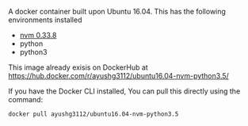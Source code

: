 A docker container built upon Ubuntu 16.04. This has the following environments installed

- [nvm 0.33.8](https://github.com/creationix/nvm)
- python
- python3

This image already exisis on DockerHub at https://hub.docker.com/r/ayushg3112/ubuntu16.04-nvm-python3.5/

If you have the Docker CLI installed, You can pull this directly using the command:

`docker pull ayushg3112/ubuntu16.04-nvm-python3.5`

